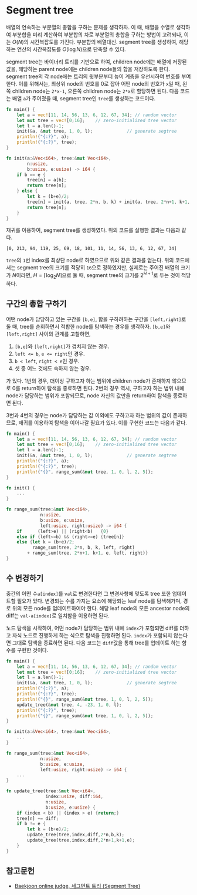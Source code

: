 <!---
title: Segment tree
category: Algorithms
language: Korean
--->


# Segment tree

배열의 연속하는 부분열의 총합을 구하는 문제를 생각하자.
이 때, 배열을 수열로 생각하여 부분합을 미리 계산하여 부분합의 차로 부분열의 총합을 구하는
방법이 고려되나, 이는 $O(N)$의 시간복잡도를 가진다.
부분합의 배열대신. segment tree를 생성하여,
해당하는 연산의 시간복잡도를 $O(\log N)$으로 단축할 수 있다.

segment tree는 바이너리 트리를 기반으로 하여, children node에는 배열에 저장된 값을,
해당하는 parent node에는 children node들의 합을 저장하도록 한다.
segment tree의 각 node에는 트리의 윗부분부터 높이 계층을 우선시하여 번호를 부여한다.
이를 위해서는, 최상위 node의 번호를 0로 잡아 어떤 node의 번호가
`x`일 때, 왼쪽 children node는 `2*x-1`, 오른쪽 children node는 `2*x`로 할당하면 된다.
다음 코드는 배열 `a`가 주어졌을 때, segment tree인 `tree`를 생성하는 코드이다.

```rust
fn main() {
    let a = vec![11, 14, 56, 13, 6, 12, 67, 34]; // random vector
    let mut tree = vec![0;16];    // zero-initialized tree vector
    let l = a.len()-1;
    init(&a, &mut tree, 1, 0, l);             // generate segtree
    println!("{:?}", a);
    println!("{:?}", tree);
}

fn init(a:&Vec<i64>, tree:&mut Vec<i64>,
        n:usize,
        b:usize, e:usize) -> i64 {
    if b == e {
        tree[n] = a[b];
        return tree[n];
    } else {
        let k = (b+e)/2;
        tree[n] = init(a, tree, 2*n, b, k) + init(a, tree, 2*n+1, k+1, e);
        return tree[n];
    }
}
```

재귀를 이용하여, segment tree를 생성하였다. 위의 코드를 실행한 결과는 다음과 같다.

```shell
[0, 213, 94, 119, 25, 69, 18, 101, 11, 14, 56, 13, 6, 12, 67, 34]
```

`tree`의 `1`번 index를 최상단 node로 하였으므로 위와 같은 결과를 얻는다.
위의 코드에서는 segment tree의 크기를 적당히 `16`으로 정하였지만,
실제로는 주어진 배열의 크기가 $N$이라면, $H=\lceil \log_2N\rceil$으로 둘 때,
segment tree의 크기를 $2^{H+1}$로 두는 것이 적당하다.

## 구간의 총합 구하기

어떤 node가 담당하고 있는 구간을 `[b,e]`, 합을 구하려하는 구간을 `[left,right]`로 둘 때,
tree를 순회하면서 적합한 node를 탐색하는 경우를 생각하자.
`[b,e]`와 `[left,right]` 사이의 관계를 고찰하면,

1. `[b,e]`와 `[left,right]`가 겹치지 않는 경우.
2. `left <= b`, `e <= right`인 경우.
3. `b < left`, `right < e`인 경우.
4. 셋 중 어느 것에도 속하지 않는 경우.

가 있다. 1번의 경우, 더이상 구하고자 하는 범위에 children node가 존재하지 않으므로
0를 return하여 탐색을 종료하면 된다. 2번의 경우 역시, 구하고자 하는 범위 내에
node가 담당하는 범위가 포함되므로, node 자신의 값만을 return하여 탐색을 종료하면 된다.

3번과 4번의 경우는 node가 담당하는 값 이외에도 구하고자 하는 범위의 값이 존재하므로,
재귀를 이용하여 탐색을 이어나갈 필요가 있다. 이를 구현한 코드는 다음과 같다.

```rust
fn main() {
    let a = vec![11, 14, 56, 13, 6, 12, 67, 34]; // random vector
    let mut tree = vec![0;16];    // zero-initialized tree vector
    let l = a.len()-1;
    init(&a, &mut tree, 1, 0, l);             // generate segtree
    println!("{:?}", a);
    println!("{:?}", tree);
    println!("{}", range_sum(&mut tree, 1, 0, l, 2, 5));
}

fn init() {
    ...
}

fn range_sum(tree:&mut Vec<i64>,
             n:usize,
             b:usize, e:usize,
             left:usize, right:usize) -> i64 {
    if      (left>e) || (right<b)   {0}
    else if (left<=b) && (right>=e) {tree[n]}
    else {let k = (b+e)/2;
          range_sum(tree, 2*n, b, k, left, right)
        + range_sum(tree, 2*n+1, k+1, e, left, right)}
}
```

## 수 변경하기

중간의 어떤 수`a[index]`를 `val`로 변경한다면 그 변경사항에 맞도록 tree
또한 업데이트할 필요가 있다.
변경되는 수를 가지는 요소에 해당되는 leaf node를 탐색해가며, 경로 위의 모든 node를
업데이트하여야 한다. 해당 leaf node의 모든 ancestor node의 diff는
`val-a[index]`로 일치함을 이용하면 된다.

노드 탐색을 시작하여, 어떤 node가 담당하는 범위 내에 `index`가 포함되면 diff를 더하고
자식 노드로 진행하게 하는 식으로 탐색을 진행하면 된다.
`index`가 포함되지 않는다면 그대로 탐색을 종료하면 된다.
다음 코드는 `diff`값을 통해 tree를 업데이트 하는 함수를 구현한 것이다.

```rust
fn main() {
    let a = vec![11, 14, 56, 13, 6, 12, 67, 34]; // random vector
    let mut tree = vec![0;16];    // zero-initialized tree vector
    let l = a.len()-1;
    init(&a, &mut tree, 1, 0, l);             // generate segtree
    println!("{:?}", a);
    println!("{:?}", tree);
    println!("{}", range_sum(&mut tree, 1, 0, l, 2, 5));
    update_tree(&mut tree, 4, -23, 1, 0, l);
    println!("{:?}", tree);
    println!("{}", range_sum(&mut tree, 1, 0, l, 2, 5));
}

fn init(a:&Vec<i64>, tree:&mut Vec<i64>,
    ...
}

fn range_sum(tree:&mut Vec<i64>,
             n:usize,
             b:usize, e:usize,
             left:usize, right:usize) -> i64 {
    ...
}

fn update_tree(tree:&mut Vec<i64>,
               index:usize, diff:i64,
               n:usize,
               b:usize, e:usize) {
    if (index < b) || (index > e) {return;}
    tree[n] += diff;
    if b != e {
        let k = (b+e)/2;
        update_tree(tree,index,diff,2*n,b,k);
        update_tree(tree,index,diff,2*n+1,k+1,e);
    }
}

```

## 참고문헌

- [Baekjoon online judge, 세그먼트 트리 (Segment Tree)](https://www.acmicpc.net/blog/view/9)

